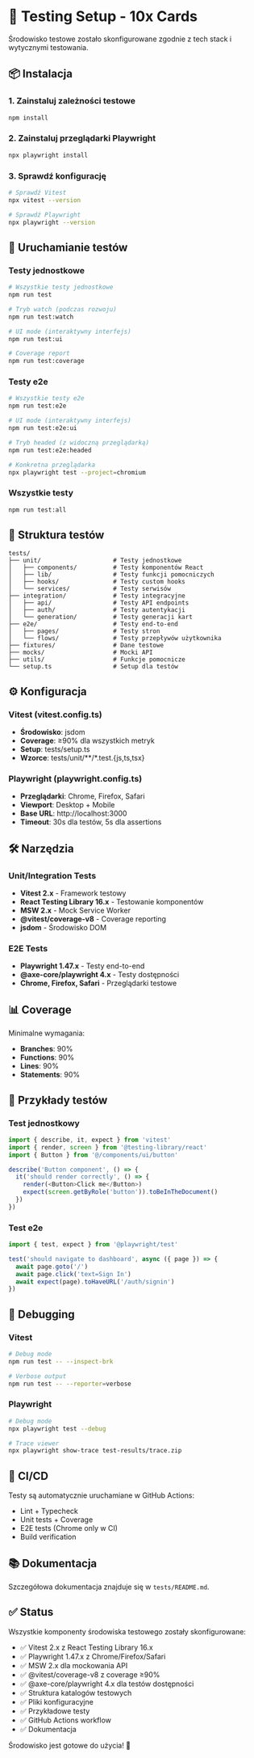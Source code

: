 # 🧪 Testing Setup - 10x Cards

Środowisko testowe zostało skonfigurowane zgodnie z tech stack i wytycznymi testowania.

## 📦 Instalacja

### 1. Zainstaluj zależności testowe
```bash
npm install
```

### 2. Zainstaluj przeglądarki Playwright
```bash
npx playwright install
```

### 3. Sprawdź konfigurację
```bash
# Sprawdź Vitest
npx vitest --version

# Sprawdź Playwright
npx playwright --version
```

## 🚀 Uruchamianie testów

### Testy jednostkowe
```bash
# Wszystkie testy jednostkowe
npm run test

# Tryb watch (podczas rozwoju)
npm run test:watch

# UI mode (interaktywny interfejs)
npm run test:ui

# Coverage report
npm run test:coverage
```

### Testy e2e
```bash
# Wszystkie testy e2e
npm run test:e2e

# UI mode (interaktywny interfejs)
npm run test:e2e:ui

# Tryb headed (z widoczną przeglądarką)
npm run test:e2e:headed

# Konkretna przeglądarka
npx playwright test --project=chromium
```

### Wszystkie testy
```bash
npm run test:all
```

## 📁 Struktura testów

```
tests/
├── unit/                    # Testy jednostkowe
│   ├── components/          # Testy komponentów React
│   ├── lib/                 # Testy funkcji pomocniczych
│   ├── hooks/               # Testy custom hooks
│   └── services/            # Testy serwisów
├── integration/             # Testy integracyjne
│   ├── api/                 # Testy API endpoints
│   ├── auth/                # Testy autentykacji
│   └── generation/          # Testy generacji kart
├── e2e/                     # Testy end-to-end
│   ├── pages/               # Testy stron
│   └── flows/               # Testy przepływów użytkownika
├── fixtures/                # Dane testowe
├── mocks/                   # Mocki API
├── utils/                   # Funkcje pomocnicze
└── setup.ts                 # Setup dla testów
```

## ⚙️ Konfiguracja

### Vitest (vitest.config.ts)
- **Środowisko**: jsdom
- **Coverage**: ≥90% dla wszystkich metryk
- **Setup**: tests/setup.ts
- **Wzorce**: tests/unit/**/*.test.{js,ts,tsx}

### Playwright (playwright.config.ts)
- **Przeglądarki**: Chrome, Firefox, Safari
- **Viewport**: Desktop + Mobile
- **Base URL**: http://localhost:3000
- **Timeout**: 30s dla testów, 5s dla assertions

## 🛠️ Narzędzia

### Unit/Integration Tests
- **Vitest 2.x** - Framework testowy
- **React Testing Library 16.x** - Testowanie komponentów
- **MSW 2.x** - Mock Service Worker
- **@vitest/coverage-v8** - Coverage reporting
- **jsdom** - Środowisko DOM

### E2E Tests
- **Playwright 1.47.x** - Testy end-to-end
- **@axe-core/playwright 4.x** - Testy dostępności
- **Chrome, Firefox, Safari** - Przeglądarki testowe

## 📊 Coverage

Minimalne wymagania:
- **Branches**: 90%
- **Functions**: 90%
- **Lines**: 90%
- **Statements**: 90%

## 🔧 Przykłady testów

### Test jednostkowy
```typescript
import { describe, it, expect } from 'vitest'
import { render, screen } from '@testing-library/react'
import { Button } from '@/components/ui/button'

describe('Button component', () => {
  it('should render correctly', () => {
    render(<Button>Click me</Button>)
    expect(screen.getByRole('button')).toBeInTheDocument()
  })
})
```

### Test e2e
```typescript
import { test, expect } from '@playwright/test'

test('should navigate to dashboard', async ({ page }) => {
  await page.goto('/')
  await page.click('text=Sign In')
  await expect(page).toHaveURL('/auth/signin')
})
```

## 🐛 Debugging

### Vitest
```bash
# Debug mode
npm run test -- --inspect-brk

# Verbose output
npm run test -- --reporter=verbose
```

### Playwright
```bash
# Debug mode
npx playwright test --debug

# Trace viewer
npx playwright show-trace test-results/trace.zip
```

## 🚦 CI/CD

Testy są automatycznie uruchamiane w GitHub Actions:
- Lint + Typecheck
- Unit tests + Coverage
- E2E tests (Chrome only w CI)
- Build verification

## 📚 Dokumentacja

Szczegółowa dokumentacja znajduje się w `tests/README.md`.

## ✅ Status

Wszystkie komponenty środowiska testowego zostały skonfigurowane:

- ✅ Vitest 2.x z React Testing Library 16.x
- ✅ Playwright 1.47.x z Chrome/Firefox/Safari
- ✅ MSW 2.x dla mockowania API
- ✅ @vitest/coverage-v8 z coverage ≥90%
- ✅ @axe-core/playwright 4.x dla testów dostępności
- ✅ Struktura katalogów testowych
- ✅ Pliki konfiguracyjne
- ✅ Przykładowe testy
- ✅ GitHub Actions workflow
- ✅ Dokumentacja

Środowisko jest gotowe do użycia! 🎉
